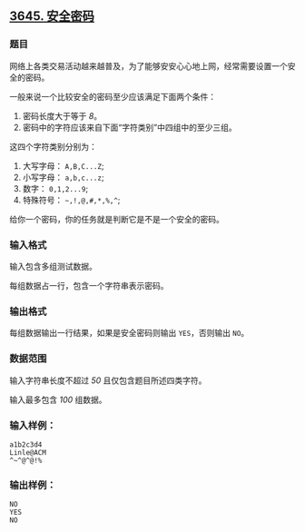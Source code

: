 ## [3645. 安全密码](https://www.acwing.com/problem/content/3648/)

### 题目

网络上各类交易活动越来越普及，为了能够安安心心地上网，经常需要设置一个安全的密码。

一般来说一个比较安全的密码至少应该满足下面两个条件：

1. 密码长度大于等于 *8*。
2. 密码中的字符应该来自下面“字符类别”中四组中的至少三组。

这四个字符类别分别为：

1. 大写字母： `A,B,C...Z`;
2. 小写字母： `a,b,c...z`;
3. 数字： `0,1,2...9`;
4. 特殊符号： `~,!,@,#,*,%,^`;

给你一个密码，你的任务就是判断它是不是一个安全的密码。

### 输入格式

输入包含多组测试数据。

每组数据占一行，包含一个字符串表示密码。

### 输出格式

每组数据输出一行结果，如果是安全密码则输出 `YES`，否则输出 `NO`。

### 数据范围

输入字符串长度不超过 *50* 且仅包含题目所述四类字符。

输入最多包含 *100* 组数据。

### 输入样例：

```
a1b2c3d4
Linle@ACM
^~^@^@!%
```

### 输出样例：

```
NO
YES
NO
```
